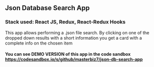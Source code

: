 

## Json Database Search App
### Stack used: React JS, Redux, React-Redux Hooks

This app allows performing a .json file search. By clicking on one of the dropped down results with a short information you get a card with a complete info on the chosen item

#### You can see DEMO VERSION of this app in the code sandbox https://codesandbox.io/s/github/masterbiz7/json-db-search-app


